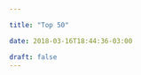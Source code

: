 ```yaml
---

title: "Top 50"

date: 2018-03-16T18:44:36-03:00

draft: false
---
```


<link href='https://fonts.googleapis.com/css?family=Raleway' rel='stylesheet'>
<link rel="stylesheet" href="../css/style.css">

<div id="main">
    <div class="box container">
        <section>
            <svg width="930" height="630">
                <defs>
                    <filter id="greyscale">
                        <feColorMatrix
                                type="matrix"
                                values="0 1 0 0 0
                  0 1 0 0 0
                  0 1 0 0 0
                  0 1 0 1 0 ">
                        </feColorMatrix>
                    </filter>
                </defs>
            </svg>
        </section>
    </div>
</div>

<script src="js/jquery.min.js"></script>
<script src="js/skel.min.js"></script>
<script src="js/util.js"></script>
<script src="js/main.js"></script>
<script src="https://d3js.org/d3.v4.min.js"></script>
<script src="https://cdnjs.cloudflare.com/ajax/libs/d3-legend/2.24.0/d3-legend.js"></script>
<script src="js/music_graph.js"></script>
